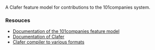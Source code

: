 A Clafer feature model for contributions to the 101companies system.

### Resouces ###

* [Documentation of the 101companies feature model](http://101companies.org/wiki/Namespace:Feature)
* [Documentation of Clafer](http://www.clafer.org/p/documentation.html)
* [Clafer compiler to various formats](https://github.com/gsdlab/claferig/downloads)


